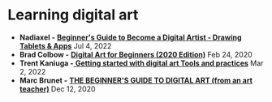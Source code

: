 # Learning digital art

* **Nadiaxel -** [**Beginner's Guide to Become a Digital Artist - Drawing Tablets & Apps**](https://youtu.be/bzeXcn6Amwo) Jul 4, 2022
* **Brad Colbow -** [**Digital Art for Beginners (2020 Edition)**](https://youtu.be/0RmGV5wALG0)  Feb 24, 2020&#x20;
* **Trent Kaniuga -**[ **Getting started with digital art Tools and practices**](https://youtu.be/8OsiACxQwvM) Mar 2, 2022
* **Marc Brunet -** [**THE BEGINNER'S GUIDE TO DIGITAL ART (from an art teacher)**](https://youtu.be/O40KGoCmpNA) Dec 12, 2020
